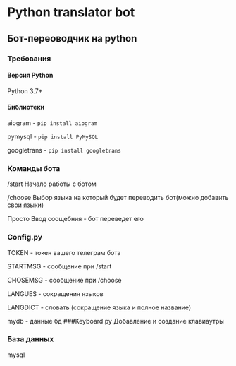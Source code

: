 **Python translator bot**
========================
## Бот-переоводчик на python
### Требования
#### Версия Python
Python 3.7+
#### Библиотеки
aiogram - ```pip install aiogram```

pymysql - ```pip install PyMySQL```

googletrans - ```pip install googletrans```
### Команды бота
/start Начало работы с ботом

/choose Выбор языка на который будет переводить бот(можно добавить свои языки)

Просто Ввод соощебния - бот переведет его

### Config.py
TOKEN - токен вашего телеграм бота

STARTMSG - сообщение при /start

CHOSEMSG  - сообщение при /choose

LANGUES - сокращения языков

LANGDICT - словать (сокращение языка и полное название)

mydb - данные бд
###Keyboard.py
Добавление и создание клавиаутры
### База данных
mysql

